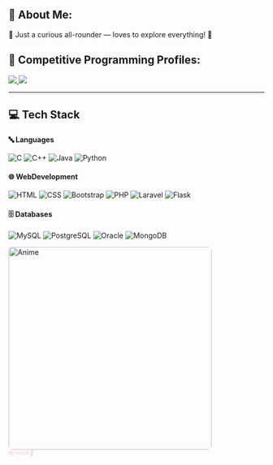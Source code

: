 ## 🙈 About Me:
🧠 Just a curious all-rounder — loves to explore everything! 💫


## 🚀 Competitive Programming Profiles:
<p>
  <a href="https://codeforces.com/profile/tushu06" target="_blank">
    <img src="https://img.shields.io/badge/Codeforces-%231F8ACB.svg?style=for-the-badge&logo=codeforces&logoColor=white" />
  </a>
  <a href="https://leetcode.com/cloudytushu" target="_blank">
    <img src="https://img.shields.io/badge/LeetCode-%23000000.svg?style=for-the-badge&logo=leetcode&logoColor=yellow" />
  </a>
</p>

---

## 💻 Tech Stack

#### 🔤 Languages
![C](https://img.shields.io/badge/C-%2300599C.svg?style=for-the-badge&logo=c&logoColor=white)
![C++](https://img.shields.io/badge/C++-%2300599C.svg?style=for-the-badge&logo=c%2B%2B&logoColor=white)
![Java](https://img.shields.io/badge/Java-%23ED8B00.svg?style=for-the-badge&logo=java&logoColor=white)
![Python](https://img.shields.io/badge/Python-%233776AB.svg?style=for-the-badge&logo=python&logoColor=white)

#### 🌐 WebDevelopment
![HTML](https://img.shields.io/badge/HTML5-%23E34F26.svg?style=for-the-badge&logo=html5&logoColor=white)
![CSS](https://img.shields.io/badge/CSS3-%231572B6.svg?style=for-the-badge&logo=css3&logoColor=white)
![Bootstrap](https://img.shields.io/badge/Bootstrap-%23563D7C.svg?style=for-the-badge&logo=bootstrap&logoColor=white)
![PHP](https://img.shields.io/badge/PHP-%23777BB4.svg?style=for-the-badge&logo=php&logoColor=white)
![Laravel](https://img.shields.io/badge/Laravel-%23FF2D20.svg?style=for-the-badge&logo=laravel&logoColor=white)
![Flask](https://img.shields.io/badge/Flask-%23000.svg?style=for-the-badge&logo=flask&logoColor=white)

#### 🗄 Databases
![MySQL](https://img.shields.io/badge/MySQL-%234479A1.svg?style=for-the-badge&logo=mysql&logoColor=white)
![PostgreSQL](https://img.shields.io/badge/PostgreSQL-%23336791.svg?style=for-the-badge&logo=postgresql&logoColor=white)
![Oracle](https://img.shields.io/badge/Oracle-%23F00000.svg?style=for-the-badge&logo=oracle&logoColor=white)
![MongoDB](https://img.shields.io/badge/MongoDB-%2347A248.svg?style=for-the-badge&logo=mongodb&logoColor=white)


<img src="https://gifsec.com/wp-content/uploads/2022/11/matching-anime-gif-10.gif" width="400px" style="border-radius: 8px;" alt="Anime" />
<br>
<i style="color:pink;font-size:10px;">ily nondi 💖</i>
